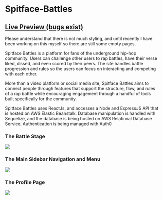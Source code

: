 # Spitface-Battles

## **[Live Preview (bugs exist)](http://www.spitfacebattles.com)**
Please understand that there is not much styling, and until recently I have been working on this myself so there are still some empty pages. 

Spitface Battles is a platform for fans of the underground hip-hop community. Users can challenge other users to rap battles, have their verse liked, dissed, and even scored by their peers. The site handles battle progression and rules so the users can focus on interacting and competing with each other.

More than a video platform or social media site, Spitface Battles aims to connect people through features that support the structure, flow, and rules of a rap battle while encouraging engagement through a handful of tools built specifically for the community.

Spitface Battles uses ReactJs, and accesses a Node and ExpressJS API that is hosted on AWS Elastic Beanstalk. Database manipulation is handled with Sequelize, and the database is being hosted on AWS Relational Database Service. Authentication is being managed with Auth0

### The Battle Stage
<img src="https://github.com/Obsessive-Coder/Spitface-Battles-Public/blob/master/screenshots/BattleStage.PNG?raw=true" />

### The Main Sidebar Navigation and Menu
<img src="https://github.com/Obsessive-Coder/Spitface-Battles-Public/blob/master/screenshots/sidebar.PNG?raw=true" />

### The Profile Page
<img src="https://github.com/Obsessive-Coder/Spitface-Battles-Public/blob/master/screenshots/ProfilePage.PNG?raw=true" />
